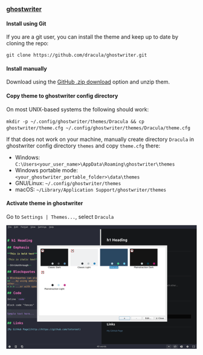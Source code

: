 ### [ghostwriter](https://wereturtle.github.io/ghostwriter/)

#### Install using Git

If you are a git user, you can install the theme and keep up to date by cloning the repo:

    git clone https://github.com/dracula/ghostwriter.git

#### Install manually

Download using the [GitHub .zip download](https://github.com/dracula/ghostwriter/archive/master.zip) option and unzip them.

#### Copy theme to ghostwriter config directory

On most UNIX-based systems the following should work:

`mkdir -p ~/.config/ghostwriter/themes/Dracula && cp ghostwriter/theme.cfg ~/.config/ghostwriter/themes/Dracula/theme.cfg`

If that does not work on your machine, manually create directory `Dracula` in ghostwriter config directory `themes` and copy `theme.cfg` there:

- Windows: `C:\Users<your_user_name>\AppData\Roaming\ghostwriter\themes`
- Windows portable mode: `<your_ghostwriter_portable_folder>\data\themes`
- GNU/Linux: `~/.config/ghostwriter/themes`
- macOS: `~/Library/Application Support/ghostwriter/themes`

#### Activate theme in ghostwriter

Go to `Settings | Themes...`, select `Dracula`

![Activate Theme](https://raw.githubusercontent.com/dracula/ghostwriter/master/activate-theme.png)